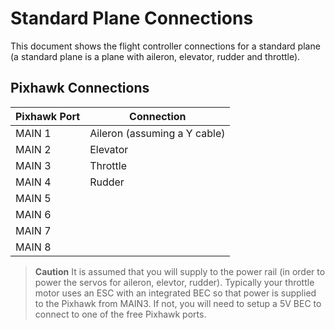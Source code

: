 # Standard Plane Connections

This document shows the flight controller connections for a standard plane (a standard plane is a plane with aileron, elevator, rudder and throttle).

## Pixhawk Connections

Pixhawk Port | Connection
--- | ---
MAIN 1   | Aileron (assuming a Y cable)
MAIN 2   | Elevator
MAIN 3   | Throttle
MAIN 4   | Rudder
MAIN 5   | 
MAIN 6   | 
MAIN 7   | 
MAIN 8   | 

> **Caution** It is assumed that you will supply to the power rail (in order to power the servos for aileron, elevtor, rudder). Typically your throttle motor uses an ESC with an
  integrated BEC so that power is supplied to the Pixhawk from MAIN3. If not, you will need to setup a 5V BEC to connect to one of the free Pixhawk ports.                           

